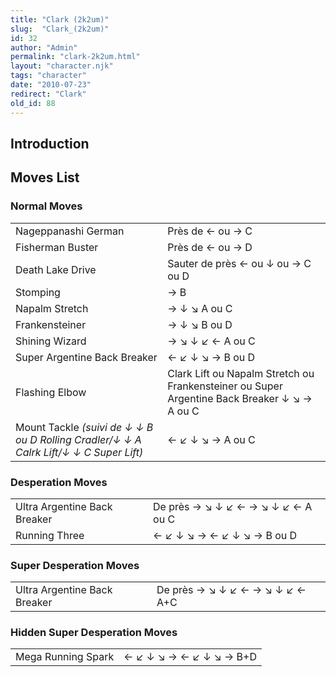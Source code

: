 ```yaml
---
title: "Clark (2k2um)"
slug:  "Clark_(2k2um)"
id: 32
author: "Admin"
permalink: "clark-2k2um.html"
layout: "character.njk"
tags: "character"
date: "2010-07-23"
redirect: "Clark"
old_id: 88
---
```


## Introduction

## Moves List

### Normal Moves

|                                                                                        |                                                                                             |
|----------------------------------------------------------------------------------------|---------------------------------------------------------------------------------------------|
| Nageppanashi German                                                                    | Près de ← ou → C                                                                            |
| Fisherman Buster                                                                       | Près de ← ou → D                                                                            |
| Death Lake Drive                                                                       | Sauter de près ← ou ↓ ou → C ou D                                                           |
| Stomping                                                                               | → B                                                                                         |
| Napalm Stretch                                                                         | → ↓ ↘ A ou C                                                                                |
| Frankensteiner                                                                         | → ↓ ↘ B ou D                                                                                |
| Shining Wizard                                                                         | → ↘ ↓ ↙ ← A ou C                                                                            |
| Super Argentine Back Breaker                                                           | ← ↙ ↓ ↘ → B ou D                                                                            |
| Flashing Elbow                                                                         | Clark Lift ou Napalm Stretch ou Frankensteiner ou Super Argentine Back Breaker ↓ ↘ → A ou C |
| Mount Tackle *(suivi de ↓ ↓ B ou D Rolling Cradler/↓ ↓ A Calrk Lift/↓ ↓ C Super Lift)* | ← ↙ ↓ ↘ → A ou C                                                                            |

### Desperation Moves

|                              |                                    |
|------------------------------|------------------------------------|
| Ultra Argentine Back Breaker | De près → ↘ ↓ ↙ ← → ↘ ↓ ↙ ← A ou C |
| Running Three                | ← ↙ ↓ ↘ → ← ↙ ↓ ↘ → B ou D         |

### Super Desperation Moves

|                              |                                 |
|------------------------------|---------------------------------|
| Ultra Argentine Back Breaker | De près → ↘ ↓ ↙ ← → ↘ ↓ ↙ ← A+C |

### Hidden Super Desperation Moves

|                    |                         |
|--------------------|-------------------------|
| Mega Running Spark | ← ↙ ↓ ↘ → ← ↙ ↓ ↘ → B+D |
